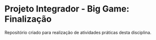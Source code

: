 # Projeto Integrador - Big Game: Finalização

Repositório criado para realização de atividades práticas desta disciplina.
